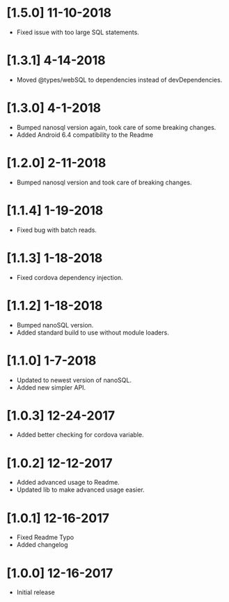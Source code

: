 # [1.5.0] 11-10-2018
- Fixed issue with too large SQL statements.

# [1.3.1] 4-14-2018
- Moved @types/webSQL to dependencies instead of devDependencies.

# [1.3.0] 4-1-2018
- Bumped nanosql version again, took care of some breaking changes.
- Added Android 6.4 compatibility to the Readme

# [1.2.0] 2-11-2018
- Bumped nanosql version and took care of breaking changes.

# [1.1.4] 1-19-2018
- Fixed bug with batch reads.

# [1.1.3] 1-18-2018
- Fixed cordova dependency injection.

# [1.1.2] 1-18-2018
- Bumped nanoSQL version.
- Added standard build to use without module loaders.

# [1.1.0] 1-7-2018
- Updated to newest version of nanoSQL.
- Added new simpler API.

# [1.0.3] 12-24-2017
- Added better checking for cordova variable.

# [1.0.2] 12-12-2017
- Added advanced usage to Readme.
- Updated lib to make advanced usage easier.

# [1.0.1] 12-16-2017
- Fixed Readme Typo
- Added changelog

# [1.0.0] 12-16-2017
- Initial release